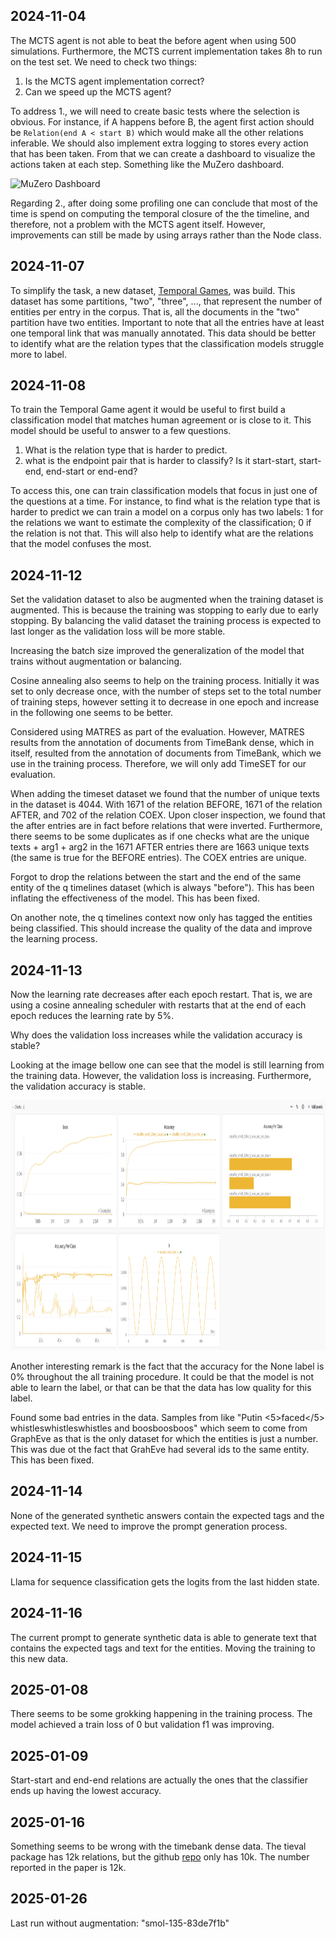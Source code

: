 ## 2024-11-04

The MCTS agent is not able to beat the before agent when using 500 simulations. Furthermore, the MCTS current implementation takes 8h to run on the test set. We need to check two things:

1. Is the MCTS agent implementation correct?
2. Can we speed up the MCTS agent?

To address 1., we will need to create basic tests where the selection is obvious. For instance, if A happens before B, the agent first action should be `Relation(end A < start B)` which would make all the other relations inferable. We should also implement extra logging to stores every action that has been taken. From that we can create a dashboard to visualize the actions taken at each step. Something like the MuZero dashboard.

<img src="assets/muzero_dash.png" alt="MuZero Dashboard" height="400">

Regarding 2., after doing some profiling one can conclude that most of the time is spend on computing the temporal closure of the the timeline, and therefore, not a problem with the MCTS agent itself. However, improvements can still be made by using arrays rather than the Node class.

## 2024-11-07

To simplify the task, a new dataset, [Temporal Games](https://huggingface.co/datasets/hugosousa/TemporalGames), was build. This dataset has some partitions, "two", "three", ..., that represent the number of entities per entry in the corpus. That is, all the documents in the "two" partition have two entities. Important to note that all the entries have at least one temporal link that was manually annotated. This data should be better to identify what are the relation types that the classification models struggle more to label.

## 2024-11-08

To train the Temporal Game agent it would be useful to first build a classification model that matches human agreement or is close to it. This model should be useful to answer to a few questions. 

1. What is the relation type that is harder to predict.
2. what is the endpoint pair that is harder to classify? Is it start-start, start-end, end-start or end-end?

To access this, one can train classification models that focus in just one of the questions at a time. For instance, to find what is the relation type that is harder to predict we can train a model on a corpus only has two labels: 1 for the relations we want to estimate the complexity of the classification; 0 if the relation is not that. This will also help to identify what are the relations that the model confuses the most.

## 2024-11-12

Set the validation dataset to also be augmented when the training dataset is augmented. This is because the training was stopping to early due to early stopping. By balancing the valid dataset the training process is expected to last longer as the validation loss will be more stable.

Increasing the batch size improved the generalization of the model that trains without augmentation or balancing.

Cosine annealing also seems to help on the training process. Initially it was set to only decrease once, with the number of steps set to the total number of training steps, however setting it to decrease in one epoch and increase in the following one seems to be better.

Considered using MATRES as part of the evaluation. However, MATRES results from the annotation of documents from TimeBank dense, which in itself, resulted from the annotation of documents from TimeBank, which we use in the training process. Therefore, we will only add TimeSET for our evaluation.

When adding the timeset dataset we found that the number of unique texts in the dataset is 4044. With 1671 of the relation BEFORE, 1671 of the relation AFTER, and 702 of the relation COEX. Upon closer inspection, we found that the after entries are in fact before relations that were inverted. Furthermore, there seems to be some duplicates as if one checks what are the unique texts + arg1 + arg2 in the 1671 AFTER entries there are 1663 unique texts (the same is true for the BEFORE entries). The COEX entries are unique.

Forgot to drop the relations between the start and the end of the same entity of the q timelines dataset (which is always "before"). This has been inflating the effectiveness of the model. This has been fixed.

On another note, the q timelines context now only has tagged the entities being classified. This should increase the quality of the data and improve the learning process.

## 2024-11-13

Now the learning rate decreases after each epoch restart. That is, we are using a cosine annealing scheduler with restarts that at the end of each epoch reduces the learning rate by 5%.

Why does the validation loss increases while the validation accuracy is stable?

Looking at the image bellow one can see that the model is still learning from the training data. However, the validation loss is increasing. Furthermore, the validation accuracy is stable.

<img src="assets/wandb_valid_loss.png" alt="Loss and Accuracy" height="400">

Another interesting remark is the fact that the accuracy for the None label is 0% throughout the all training procedure. It could be that the model is not able to learn the label, or that can be that the data has low quality for this label.

Found some bad entries in the data. Samples from like "Putin <5>faced</5> whistleswhistleswhistles and boosboosboos" which seem to come from GraphEve as that is the only dataset for which the entities is just a number. This was due ot the fact that GrahEve had several ids to the same entity. This has been fixed.


## 2024-11-14

None of the generated synthetic answers contain the expected tags and the expected text. We need to improve the prompt generation process.

## 2024-11-15

Llama for sequence classification gets the logits from the last hidden state.

## 2024-11-16

The current prompt to generate synthetic data is able to generate text that contains the expected tags and text for the entities. Moving the training to this new data.

## 2025-01-08
There seems to be some grokking happening in the training process. The model achieved a train loss of 0 but validation f1 was improving.

## 2025-01-09
Start-start and end-end relations are actually the ones that the classifier ends up having the lowest accuracy.


## 2025-01-16

Something seems to be wrong with the timebank dense data. The tieval package has 12k relations, but the github [repo](https://github.com/muk343/TimeBank-dense) only has 10k.  The number reported in the paper is 12k.


## 2025-01-26

Last run without augmentation: "smol-135-83de7f1b"